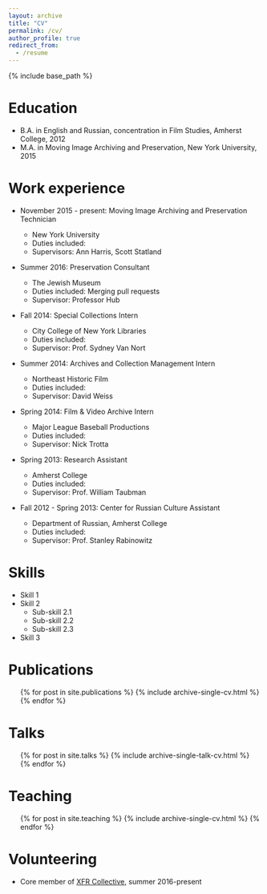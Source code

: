 ```yaml
---
layout: archive
title: "CV"
permalink: /cv/
author_profile: true
redirect_from:
  - /resume
---
```


{% include base_path %}

Education
======
* B.A. in English and Russian, concentration in Film Studies, Amherst College, 2012
* M.A. in Moving Image Archiving and Preservation, New York University, 2015

Work experience
======
* November 2015 - present: Moving Image Archiving and Preservation Technician
  * New York University
  * Duties included:
  * Supervisors: Ann Harris, Scott Statland

* Summer 2016: Preservation Consultant
  * The Jewish Museum
  * Duties included: Merging pull requests
  * Supervisor: Professor Hub

* Fall 2014: Special Collections Intern
  * City College of New York Libraries
  * Duties included:
  * Supervisor: Prof. Sydney Van Nort

* Summer 2014: Archives and Collection Management Intern
  * Northeast Historic Film
  * Duties included:
  * Supervisor: David Weiss

* Spring 2014: Film & Video Archive Intern
  * Major League Baseball Productions
  * Duties included:
  * Supervisor: Nick Trotta

* Spring 2013: Research Assistant
  * Amherst College
  * Duties included:
  * Supervisor: Prof. William Taubman

* Fall 2012 - Spring 2013: Center for Russian Culture Assistant
  * Department of Russian, Amherst College
  * Duties included:
  * Supervisor: Prof. Stanley Rabinowitz



Skills
======
* Skill 1
* Skill 2
  * Sub-skill 2.1
  * Sub-skill 2.2
  * Sub-skill 2.3
* Skill 3

Publications
======
  <ul>{% for post in site.publications %}
    {% include archive-single-cv.html %}
  {% endfor %}</ul>

Talks
======
  <ul>{% for post in site.talks %}
    {% include archive-single-talk-cv.html %}
  {% endfor %}</ul>

Teaching
======
  <ul>{% for post in site.teaching %}
    {% include archive-single-cv.html %}
  {% endfor %}</ul>

Volunteering
======
* Core member of [XFR Collective](https://xfrcollective.wordpress.com), summer 2016-present
